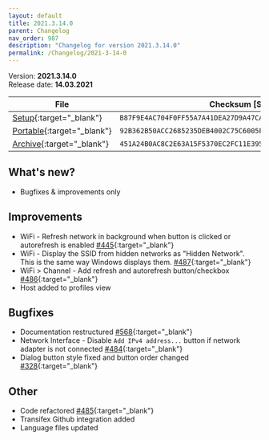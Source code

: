 ```yaml
---
layout: default
title: 2021.3.14.0
parent: Changelog
nav_order: 987
description: "Changelog for version 2021.3.14.0"
permalink: /Changelog/2021-3-14-0
---
```


Version: **2021.3.14.0** <br />
Release date: **14.03.2021**

| File                                                                                                                                                | Checksum [SHA256]                                                  |
| --------------------------------------------------------------------------------------------------------------------------------------------------- | ------------------------------------------------------------------ |
| [Setup](https://github.com/BornToBeRoot/NETworkManager/releases/download/2021.3.14.0/NETworkManager_2021.3.14.0_Setup.exe){:target="\_blank"}       | `B87F9E4AC704F0FF55A7A41DEA27D9A47CA160D64179A6F1FC3638A1DAFEAD2B` |
| [Portable](https://github.com/BornToBeRoot/NETworkManager/releases/download/2021.3.14.0/NETworkManager_2021.3.14.0_Portable.zip){:target="\_blank"} | `92B362B50ACC2685235DEB4002C75C6005FA2978E2B3F25B297854504A8E22F7` |
| [Archive](https://github.com/BornToBeRoot/NETworkManager/releases/download/2021.3.14.0/NETworkManager_2021.3.14.0_Archive.zip){:target="\_blank"}   | `451A24B0AC8C2E63A15F5370EC2FC11E3957086BA272BDD17B00EB1D03E8E342` |

## What's new?

- Bugfixes & improvements only

## Improvements

- WiFi - Refresh network in background when button is clicked or autorefresh is enabled [#445](https://github.com/BornToBeRoot/NETworkManager/issues/445){:target="\_blank"}
- WiFi - Display the SSID from hidden networks as "Hidden Network". This is the same way Windows displays them. [#487](https://github.com/BornToBeRoot/NETworkManager/issues/487){:target="\_blank"}
- WiFi > Channel - Add refresh and autorefresh button/checkbox [#486](https://github.com/BornToBeRoot/NETworkManager/issues/486){:target="\_blank"}
- Host added to profiles view

## Bugfixes

- Documentation restructured [#568](https://github.com/BornToBeRoot/NETworkManager/issues/568){:target="\_blank"}
- Network Interface - Disable `Add IPv4 address...` button if network adapter is not connected [#484](https://github.com/BornToBeRoot/NETworkManager/issues/484){:target="\_blank"}
- Dialog button style fixed and button order changed [#328](https://github.com/BornToBeRoot/NETworkManager/issues/328){:target="\_blank"}

## Other

- Code refactored [#485](https://github.com/BornToBeRoot/NETworkManager/issues/485){:target="\_blank"}
- Transifex Github integration added
- Language files updated
